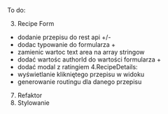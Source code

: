 To do:

<!-- Wtorek
1.Baza:

- dodanie roli do uzytkownika +
- dodanie author id do przepisu +
  Środa/Czwartek
  2.Login:
- wylogowanie +
- zapisywanie i usuwanie w localstorage +
- powiązanie zalogowanego uzytkownika z routingiem +
- powiązanie zalogowanego uzytkownika wyswietlana lista przepisu (zwykly widzisz wszystkie, autor tylko jego) +
- zrobienie serwisu do trzymania danych o zalogowaniu +
 5.RecipeList:
- wyszukiwarka po stronie backendu + ew. dodać debouncer
- sortowanie po stronie backndu +

  Czwartek/Piątek -->

3. Recipe Form

- dodanie przepisu do rest api +/-
- dodac typowanie do formularza +
- zamienic wartoc text area na array stringow
- dodać wartośc authorId do wartości formularza +
- dodać modal z ratingiem
  4.RecipeDetails:
- wyświetlanie klikniętego przepisu w widoku
- generowanie routingu dla danego przepisu

7. Refaktor
8. Stylowanie
